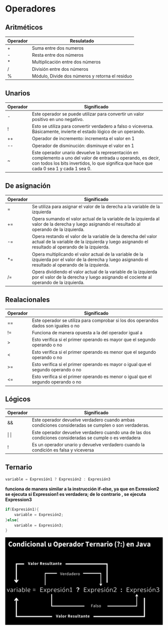 # Operadores

## Aritméticos
|Operador|Resulatado|
|-|-|
|+|Suma entre dos numeros|
|-|Resta entre dos números|
|*|Multiplicación entre dos números|
|/|División entre dos números|
|%|Módulo, Divide dos números y retorna el residuo|

## Unarios
|Operador|Significado|
|-|-|
|- | Este operador se puede utilizar para convertir un valor positivo en uno negativo.|
|! | Esto se utiliza para convertir verdadero a falso o viceversa. Básicamente, invierte el estado lógico de un operando.|
|++ | Operador de incremento: incrementa el valor en 1|
|-- | Operador de disminución: disminuye el valor en 1|
|~ |Este operador unario devuelve la representación en complemento a uno del valor de entrada u operando, es decir, con todos los bits invertidos, lo que significa que hace que cada 0 sea 1 y cada 1 sea 0. |

## De asignación
|Operador|Significado|
|-|-|
|=|Se utiliza para asignar el valor de la derecha a la variable de la izquierda|
|+=|Opera sumando el valor actual de la variable de la izquierda al valor de la derecha y luego asignando el resultado al operando de la izquierda. |
|-=| Opera restando el valor de la variable de la derecha del valor actual de la variable de la izquierda y luego asignando el resultado al operando de la izquierda. |
|*=|Opera multiplicando el valor actual de la variable de la izquierda por el valor de la derecha y luego asignando el resultado al operando de la izquierda. |
|/=|Opera dividiendo el valor actual de la variable de la izquierda por el valor de la derecha y luego asignando el cociente al operando de la izquierda.  |

## Realacionales
|Operador|Significado|
|-|-|
|==|Este operador se utiliza para comprobar si los dos operandos dados son iguales o no|
|!=|Funciona de manera opuesta a la del operador igual a|
|>|Esto verifica si el primer operando es mayor que el segundo operando o no|
|<|Esto verifica si el primer operando es menor que el segundo operando o no|
|>=|Esto verifica si el primer operando es mayor o igual que el segundo operando o no|
|<=|Esto verifica si el primer operando es menor o igual que el segundo operando o no|

## Lógicos
|Operador|Significado|
|-|-|
|&&|Este operador devuelve verdadero cuando ambas condiciones consideradas se cumplen o son verdaderas.|
|\| \||Este operador devuelve verdadero cuando una de las dos condiciones consideradas se cumple o es verdadera|
|\!|Es un operador unario y devuelve verdadero cuando la condición es falsa y viceversa|

## Ternario
```java
variable = Expresíón1 ? Expresión2 : Expresión3
```
__funciona de manera similar a la instrucción if-else, ya que en Exression2 se ejecuta si Expression1 es verdadera; de lo contrario , se ejecuta Expression3__
```java
if(Expresión1){
    variable = Expresión2;
}else{
    variable = Expresión3;
}
```
![ternario](assets/ternario.png)